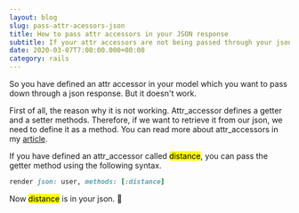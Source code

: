 ```yaml
---
layout: blog
slug: pass-attr-acessors-json
title: How to pass attr accessors in your JSON response
subtitle: If your attr accessors are not being passed through your json response, here's how to fix it
date: 2020-03-07T7:00:00.000+00:00
category: rails
---
```


So you have defined an attr accessor in your model which you want to pass down through a json response. But it doesn't work.

First of all, the reason why it is not working. Attr_accessor defines a getter and a setter methods. Therefore, if we want to retrieve it from our json, we need to define it as a method. You can read more about attr_accessors in my <a href="{% post_url 2020-01-30-getter-setter %}">article</a>.

If you have defined an attr_accessor called <mark>distance</mark>, you can pass the getter method using the following syntax.

```ruby
render json: user, methods: [:distance]
```

Now <mark>distance</mark> is in your json. 🎉